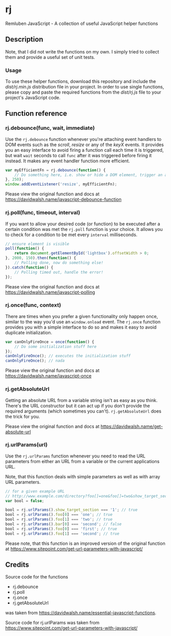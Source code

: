 # rj

Remluben JavaScript - A collection of useful JavaScript helper functions

## Description

Note, that I did not write the functions on my own. I simply tried to collect
them and provide a useful set of unit tests.

### Usage

To use these helper functions, download this repository and include the 
*dist/rj.min.js* distribution file in your project. In order to use single 
functions, please copy and paste the required functions from the *dist/rj.js* 
file to your project's JavaScript code.

## Function reference

### rj.debounce(func, wait, immediate)

Use the `rj.debounce` function whenever you're attaching event handlers to DOM 
events such as the *scroll*, *resize* or any of the *keyX* events. It provides
you an easy interface to avoid firing a function call each time it is triggered,
but wait `wait` seconds to call `func` after it was triggered before firing it
instead. It makes any event handler function more efficient.

```javascript
var myEfficientFn = rj.debounce(function() {
    // Do something here, i.e. show or hide a DOM element, trigger an ajax call, ...
}, 250);
window.addEventListener('resize', myEfficientFn);
```

Please view the original function and docs at https://davidwalsh.name/javascript-debounce-function

### rj.poll(func, timeout, interval)

If you want to allow your desired code (or function) to be executed after a 
certain condition was met the `rj.poll` function is your choice. It allows you to
check for a condition to be met every `interval` milliseconds.

```javascript
// ensure element is visible
poll(function() {
    return document.getElementById('lightbox').offsetWidth > 0;
}, 2000, 150).then(function() {
    // Polling done, now do something else!
}).catch(function() {
    // Polling timed out, handle the error!
});
```

Please view the original function and docs at https://davidwalsh.name/javascript-polling

### rj.once(func, context)

There are times when you prefer a given functionality only happen once, similar 
to the way you'd use an `window.onload` event. The `rj.once` function provides 
you with a simple interface to do so and makes it easy to avoid duplicate 
initialization.

```javascript
var canOnlyFireOnce = once(function() {
    // Do some initialization stuff here
});
canOnlyFireOnce(); // executes the initialization stuff
canOnlyFireOnce(); // nada
```

Please view the original function and docs at https://davidwalsh.name/javascript-once

### rj.getAbsoluteUrl

Getting an absolute URL from a variable string isn't as easy as you think. 
There's the URL constructor but it can act up if you don't provide the required 
arguments (which sometimes you can't). `rj.getAbsoluteUrl` does the trick for 
you.

Please view the original function and docs at https://davidwalsh.name/get-absolute-url

### rj.urlParams(url)

Use the `rj.urlParams` function whenever you need to read the URL parameters from either an URL from a variable or the current applications URL.

Note, that this function deals with simple parameters as well as with array URL parameters.

```javascript
// for a given example URL 
// http://www.example.com/directory?foo[]=one&foo[]=two&show_target_section=1&bar[1]=second&bar[0]=first
var bool = false;

bool = rj.urlParams().show_target_section === '1'; // true
bool = rj.urlParams().foo[0] === 'one'; // true
bool = rj.urlParams().foo[1] === 'two'; // true
bool = rj.urlParams().bar[0] === 'second'; // false
bool = rj.urlParams().foo[0] === 'first'; // true
bool = rj.urlParams().foo[1] === 'second'; // true
```

Please note, that this function is an improved version of the original function at https://www.sitepoint.com/get-url-parameters-with-javascript/

## Credits

Source code for the functions
* rj.debounce
* rj.poll
* rj.once
* rj.getAbsoluteUrl

was taken from https://davidwalsh.name/essential-javascript-functions.

Source code for rj.urlParams was taken from https://www.sitepoint.com/get-url-parameters-with-javascript/
